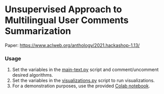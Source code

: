 # Unsupervised Approach to Multilingual User Comments Summarization

Paper: https://www.aclweb.org/anthology/2021.hackashop-1.13/

### Usage

1. Set the variables in the [main-text.py](https://github.com/azagsam/xl-user-comments/blob/master/main-text.py#L283) 
   script and 
   comment/uncomment desired algorithms.  
2. Set the variables in the [visualizations.py](https://github.com/azagsam/xl-user-comments/blob/2cf3efe9bae466eef87d41d6045dfa8292367f97/visualizations.py#L673) script to run visualizations. 
3. For a demonstration purposes, use the provided [Colab notebook](https://github.com/azagsam/xl-user-comments/blob/master/Interactive_visualizations.ipynb).

